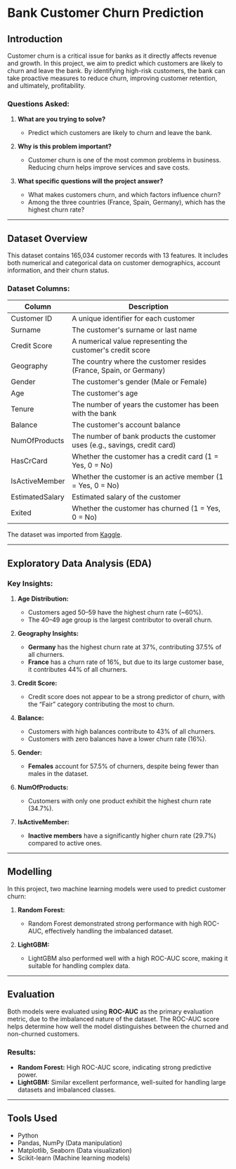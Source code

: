 # Bank Customer Churn Prediction

## Introduction

Customer churn is a critical issue for banks as it directly affects revenue and growth. In this project, we aim to predict which customers are likely to churn and leave the bank. By identifying high-risk customers, the bank can take proactive measures to reduce churn, improving customer retention, and ultimately, profitability.

### Questions Asked:
1. **What are you trying to solve?**
   - Predict which customers are likely to churn and leave the bank.
   
2. **Why is this problem important?**
   - Customer churn is one of the most common problems in business. Reducing churn helps improve services and save costs.

3. **What specific questions will the project answer?**
   - What makes customers churn, and which factors influence churn?
   - Among the three countries (France, Spain, Germany), which has the highest churn rate?

---

## Dataset Overview

This dataset contains 165,034 customer records with 13 features. It includes both numerical and categorical data on customer demographics, account information, and their churn status.

### Dataset Columns:

| Column           | Description                                                                 |
|------------------|-----------------------------------------------------------------------------|
| Customer ID      | A unique identifier for each customer                                        |
| Surname          | The customer's surname or last name                                          |
| Credit Score     | A numerical value representing the customer's credit score                   |
| Geography        | The country where the customer resides (France, Spain, or Germany)           |
| Gender           | The customer's gender (Male or Female)                                       |
| Age              | The customer's age                                                           |
| Tenure           | The number of years the customer has been with the bank                      |
| Balance          | The customer's account balance                                               |
| NumOfProducts    | The number of bank products the customer uses (e.g., savings, credit card)   |
| HasCrCard        | Whether the customer has a credit card (1 = Yes, 0 = No)                     |
| IsActiveMember   | Whether the customer is an active member (1 = Yes, 0 = No)                   |
| EstimatedSalary  | Estimated salary of the customer                                           |
| Exited           | Whether the customer has churned (1 = Yes, 0 = No)                           |

The dataset was imported from [Kaggle](https://www.kaggle.com/datasets/shubhammeshram579/bank-customer-churn-prediction).

---

## Exploratory Data Analysis (EDA)

### Key Insights:
1. **Age Distribution:**
   - Customers aged 50–59 have the highest churn rate (~60%).
   - The 40–49 age group is the largest contributor to overall churn.

2. **Geography Insights:**
   - **Germany** has the highest churn rate at 37%, contributing 37.5% of all churners.
   - **France** has a churn rate of 16%, but due to its large customer base, it contributes 44% of all churners.

3. **Credit Score:**
   - Credit score does not appear to be a strong predictor of churn, with the “Fair” category contributing the most to churn.

4. **Balance:**
   - Customers with high balances contribute to 43% of all churners.
   - Customers with zero balances have a lower churn rate (16%).

5. **Gender:**
   - **Females** account for 57.5% of churners, despite being fewer than males in the dataset.

6. **NumOfProducts:**
   - Customers with only one product exhibit the highest churn rate (34.7%).

7. **IsActiveMember:**
   - **Inactive members** have a significantly higher churn rate (29.7%) compared to active ones.

---

## Modelling

In this project, two machine learning models were used to predict customer churn:

1. **Random Forest:**
   - Random Forest demonstrated strong performance with high ROC-AUC, effectively handling the imbalanced dataset.

2. **LightGBM:**
   - LightGBM also performed well with a high ROC-AUC score, making it suitable for handling complex data.

---

## Evaluation

Both models were evaluated using **ROC-AUC** as the primary evaluation metric, due to the imbalanced nature of the dataset. The ROC-AUC score helps determine how well the model distinguishes between the churned and non-churned customers.

### Results:
- **Random Forest:** High ROC-AUC score, indicating strong predictive power.
- **LightGBM:** Similar excellent performance, well-suited for handling large datasets and imbalanced classes.

---

## Tools Used

- Python
- Pandas, NumPy (Data manipulation)
- Matplotlib, Seaborn (Data visualization)
- Scikit-learn (Machine learning models)
